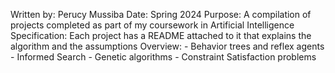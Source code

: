 Written by: Perucy Mussiba
Date: Spring 2024
Purpose: A compilation of projects completed as part of my coursework in Artificial Intelligence
Specification: Each project has a README attached to it that explains the algorithm and the assumptions
Overview: 
    - Behavior trees and reflex agents
    - Informed Search
    - Genetic algorithms
    - Constraint Satisfaction problems
    
